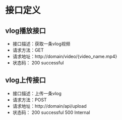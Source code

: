 # 接口定义
## vlog播放接口
- 接口描述：获取一条vlog视频
- 请求方法：GET
- 请求地址：http://domain/video/{video_name.mp4}
- 状态码：  200 successful

## vlog上传接口
- 接口描述：上传一条vlog
- 请求方法：POST
- 请求地址：http://domain/api/upload
- 状态码：  200 successful 500 Internal